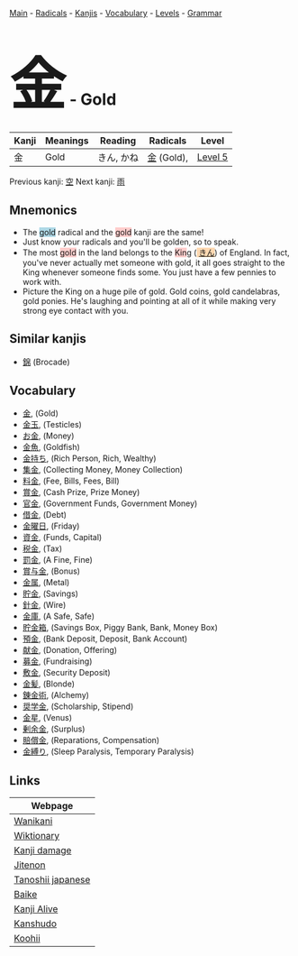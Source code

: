 <style> bigfont {font-size: 100px}</style>
[Main](../README.md) -
[Radicals](../radicals.md) -
[Kanjis](../kanjis.md) -
[Vocabulary](../vocabulary.md) -
[Levels](../levels.md) -
[Grammar](../grammar.md)
# <bigfont> 金</bigfont> - Gold 

| Kanji | Meanings | Reading | Radicals | Level |
| --- | --- | --- | --- | --- |
| 金 | Gold | きん, かね | [金](../radicals/金.md) (Gold),  | [Level 5](../levels/wk_level5.md) |

Previous kanji: [空](空.md) Next kanji: [雨](雨.md) 

## Mnemonics
 * The <span style="background-color:#ADD8E6"> gold</span> radical and the <span style="background-color:#ffcccb"> gold</span> kanji are the same!
* Just know your radicals and you'll be golden, so to speak.
* The most <span style="background-color:#ffcccb"> gold</span> in the land belongs to the <span style="background-color:#ffcccb"> Kin</span>g (<span style="background-color:#fed8b1"> [きん](https://jisho.org/search/きん)</span>) of England. In fact, you've never actually met someone with gold, it all goes straight to the King whenever someone finds some. You just have a few pennies to work with.
* Picture the King on a huge pile of gold. Gold coins, gold candelabras, gold ponies. He's laughing and pointing at all of it while making very strong eye contact with you.


## Similar kanjis
 * [錦](錦.md) (Brocade)


## Vocabulary
 * [金](../vocabulary/金.md), (Gold)
* [金玉](../vocabulary/金.md), (Testicles)
* [お金](../vocabulary/金.md), (Money)
* [金魚](../vocabulary/金.md), (Goldfish)
* [金持ち](../vocabulary/金.md), (Rich Person, Rich, Wealthy)
* [集金](../vocabulary/金.md), (Collecting Money, Money Collection)
* [料金](../vocabulary/金.md), (Fee, Bills, Fees, Bill)
* [賞金](../vocabulary/金.md), (Cash Prize, Prize Money)
* [官金](../vocabulary/金.md), (Government Funds, Government Money)
* [借金](../vocabulary/金.md), (Debt)
* [金曜日](../vocabulary/金.md), (Friday)
* [資金](../vocabulary/金.md), (Funds, Capital)
* [税金](../vocabulary/金.md), (Tax)
* [罰金](../vocabulary/金.md), (A Fine, Fine)
* [賞与金](../vocabulary/金.md), (Bonus)
* [金属](../vocabulary/金.md), (Metal)
* [貯金](../vocabulary/金.md), (Savings)
* [針金](../vocabulary/金.md), (Wire)
* [金庫](../vocabulary/金.md), (A Safe, Safe)
* [貯金箱](../vocabulary/金.md), (Savings Box, Piggy Bank, Bank, Money Box)
* [預金](../vocabulary/金.md), (Bank Deposit, Deposit, Bank Account)
* [献金](../vocabulary/金.md), (Donation, Offering)
* [募金](../vocabulary/金.md), (Fundraising)
* [敷金](../vocabulary/金.md), (Security Deposit)
* [金髪](../vocabulary/金.md), (Blonde)
* [錬金術](../vocabulary/金.md), (Alchemy)
* [奨学金](../vocabulary/金.md), (Scholarship, Stipend)
* [金星](../vocabulary/金.md), (Venus)
* [剰余金](../vocabulary/金.md), (Surplus)
* [賠償金](../vocabulary/金.md), (Reparations, Compensation)
* [金縛り](../vocabulary/金.md), (Sleep Paralysis, Temporary Paralysis)



## Links 

| Webpage |
| --- |
| [Wanikani          ](https://www.wanikani.com/kanji/金) |
| [Wiktionary        ](https://en.wiktionary.org/wiki/金) |
| [Kanji damage      ](http://www.kanjidamage.com/kanji/search?utf8=✓&q=金) |
| [Jitenon           ](https://jitenon.com/kanji/金) |
| [Tanoshii japanese ](https://www.tanoshiijapanese.com/dictionary/kanji.cfm?k=金) |
| [Baike             ](https://baike.baidu.com/item/金) |
| [Kanji Alive       ](https://app.kanjialive.com/金) |
| [Kanshudo          ](https://www.kanshudo.com/searchmn?q=金) |
| [Koohii            ](https://kanji.koohii.com/study/kanji/金) |
